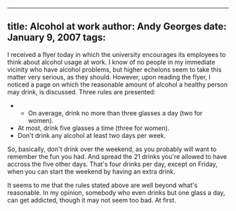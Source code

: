 -----
title:  Alcohol at work
author: Andy Georges
date: January 9, 2007
tags: 
-----







I received a flyer today in which the university encourages its
employees to think about alcohol usage at work. I know of no people in
my immediate vicinity who have alcohol problems, but higher echelons
seem to take this matter very serious, as they should. However, upon
reading the flyer, I noticed a page on which the reasonable amount of
alcohol a healthy person may drink, is discussed. Three rules are
presented:


-   -   On average, drink no more than three glasses a day (two for
women).
-   At most, drink five glasses a time (three for women).
-   Don't drink any alcohol at least two days per week.


So, basically, don't drink over the weekend, as you probably will want
to remember the fun you had. And spread the 21 drinks you're allowed to
have accross the five other days. That's four drinks per day, except on
Friday, when you can start the weekend by having an extra drink.


It seems to me that the rules stated above are well beyond what's
reasonable. In my opinion, somebody who even drinks but one glass a day,
can get addicted, though it may not seem too bad. At first.




